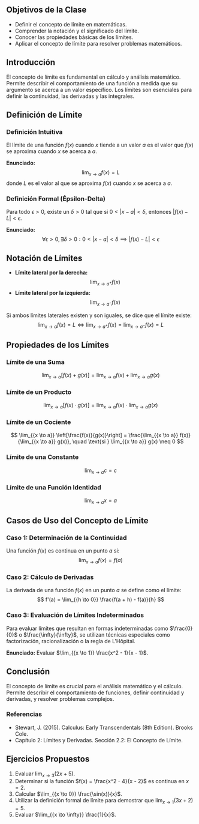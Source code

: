 ## Objetivos de la Clase
- Definir el concepto de límite en matemáticas.
- Comprender la notación y el significado del límite.
- Conocer las propiedades básicas de los límites.
- Aplicar el concepto de límite para resolver problemas matemáticos.

## Introducción
El concepto de límite es fundamental en cálculo y análisis matemático. Permite describir el comportamiento de una función a medida que su argumento se acerca a un valor específico. Los límites son esenciales para definir la continuidad, las derivadas y las integrales.

## Definición de Límite

### Definición Intuitiva
El límite de una función $f(x)$ cuando $x$ tiende a un valor $a$ es el valor que $f(x)$ se aproxima cuando $x$ se acerca a $a$.

**Enunciado:**
$$
\lim_{{x \to a}} f(x) = L
$$
donde $L$ es el valor al que se aproxima $f(x)$ cuando $x$ se acerca a $a$.

### Definición Formal (Épsilon-Delta)
Para todo $\epsilon > 0$, existe un $\delta > 0$ tal que si $0 < |x - a| < \delta$, entonces $|f(x) - L| < \epsilon$.

**Enunciado:**
$$
\forall \epsilon > 0, \exists \delta > 0 : 0 < |x - a| < \delta \implies |f(x) - L| < \epsilon
$$

## Notación de Límites
- **Límite lateral por la derecha:**
  $$
  \lim_{{x \to a^+}} f(x)
  $$
- **Límite lateral por la izquierda:**
  $$
  \lim_{{x \to a^-}} f(x)
  $$

Si ambos límites laterales existen y son iguales, se dice que el límite existe:
$$
\lim_{{x \to a}} f(x) = L \iff \lim_{{x \to a^+}} f(x) = \lim_{{x \to a^-}} f(x) = L
$$

## Propiedades de los Límites

### Límite de una Suma
$$
\lim_{{x \to a}} [f(x) + g(x)] = \lim_{{x \to a}} f(x) + \lim_{{x \to a}} g(x)
$$

### Límite de un Producto
$$
\lim_{{x \to a}} [f(x) \cdot g(x)] = \lim_{{x \to a}} f(x) \cdot \lim_{{x \to a}} g(x)
$$

### Límite de un Cociente
$$
\lim_{{x \to a}} \left[\frac{f(x)}{g(x)}\right] = \frac{\lim_{{x \to a}} f(x)}{\lim_{{x \to a}} g(x)}, \quad \text{si } \lim_{{x \to a}} g(x) \neq 0
$$

### Límite de una Constante
$$
\lim_{{x \to a}} c = c
$$

### Límite de una Función Identidad
$$
\lim_{{x \to a}} x = a
$$

## Casos de Uso del Concepto de Límite

### Caso 1: Determinación de la Continuidad
Una función $f(x)$ es continua en un punto $a$ si:
$$
\lim_{{x \to a}} f(x) = f(a)
$$

### Caso 2: Cálculo de Derivadas
La derivada de una función $f(x)$ en un punto $a$ se define como el límite:
$$
f'(a) = \lim_{{h \to 0}} \frac{f(a + h) - f(a)}{h}
$$

### Caso 3: Evaluación de Límites Indeterminados
Para evaluar límites que resultan en formas indeterminadas como $\frac{0}{0}$ o $\frac{\infty}{\infty}$, se utilizan técnicas especiales como factorización, racionalización o la regla de L'Hôpital.

**Enunciado:**
Evaluar $\lim_{{x \to 1}} \frac{x^2 - 1}{x - 1}$.

## Conclusión
El concepto de límite es crucial para el análisis matemático y el cálculo. Permite describir el comportamiento de funciones, definir continuidad y derivadas, y resolver problemas complejos.

### Referencias
- Stewart, J. (2015). Calculus: Early Transcendentals (8th Edition). Brooks Cole.
- Capítulo 2: Límites y Derivadas. Sección 2.2: El Concepto de Límite.

## Ejercicios Propuestos
1. Evaluar $\lim_{{x \to 3}} (2x + 5)$.
2. Determinar si la función $f(x) = \frac{x^2 - 4}{x - 2}$ es continua en $x = 2$.
3. Calcular $\lim_{{x \to 0}} \frac{\sin(x)}{x}$.
4. Utilizar la definición formal de límite para demostrar que $\lim_{{x \to 1}} (3x + 2) = 5$.
5. Evaluar $\lim_{{x \to \infty}} \frac{1}{x}$.
